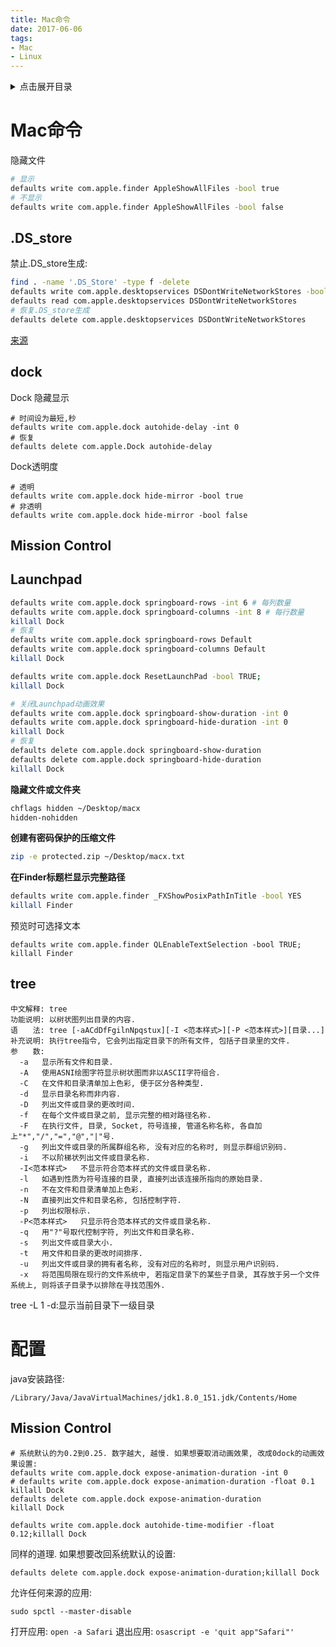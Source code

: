 ```yaml
---
title: Mac命令
date: 2017-06-06
tags:
- Mac
- Linux
---
```

<details>
<summary>点击展开目录</summary>

- [Mac命令](#mac命令)
  - [.DS\_store](#ds_store)
  - [dock](#dock)
  - [Mission Control](#mission-control)
  - [Launchpad](#launchpad)
  - [tree](#tree)
- [配置](#配置)
  - [Mission Control](#mission-control-1)

</details>

# Mac命令

隐藏文件
```bash
# 显示
defaults write com.apple.finder AppleShowAllFiles -bool true
# 不显示
defaults write com.apple.finder AppleShowAllFiles -bool false
```

## .DS_store

禁止.DS_store生成:

```bash
find . -name '.DS_Store' -type f -delete
defaults write com.apple.desktopservices DSDontWriteNetworkStores -bool TRUE
defaults read com.apple.desktopservices DSDontWriteNetworkStores
# 恢复.DS_store生成
defaults delete com.apple.desktopservices DSDontWriteNetworkStores
```
[来源](https://support.apple.com/zh-cn/102064)

## dock

Dock 隐藏显示
```shell
# 时间设为最短,秒
defaults write com.apple.dock autohide-delay -int 0
# 恢复
defaults delete com.apple.Dock autohide-delay
```

Dock透明度
```shell
# 透明
defaults write com.apple.dock hide-mirror -bool true
# 非透明
defaults write com.apple.dock hide-mirror -bool false
```

## Mission Control


## Launchpad

```bash
defaults write com.apple.dock springboard-rows -int 6 # 每列数量
defaults write com.apple.dock springboard-columns -int 8 # 每行数量
killall Dock
# 恢复
defaults write com.apple.dock springboard-rows Default
defaults write com.apple.dock springboard-columns Default
killall Dock
```

```bash
defaults write com.apple.dock ResetLaunchPad -bool TRUE;
killall Dock
```

```bash
# 关闭Launchpad动画效果
defaults write com.apple.dock springboard-show-duration -int 0
defaults write com.apple.dock springboard-hide-duration -int 0
killall Dock
# 恢复
defaults delete com.apple.dock springboard-show-duration
defaults delete com.apple.dock springboard-hide-duration
killall Dock
```

**隐藏文件或文件夹**

```bash
chflags hidden ~/Desktop/macx
hidden-nohidden
```

**创建有密码保护的压缩文件**


```bash
zip -e protected.zip ~/Desktop/macx.txt
```

**在Finder标题栏显示完整路径**

```bash
defaults write com.apple.finder _FXShowPosixPathInTitle -bool YES
killall Finder
```

预览时可选择文本

```shell
defaults write com.apple.finder QLEnableTextSelection -bool TRUE; killall Finder
```
## tree

```
中文解释: tree
功能说明: 以树状图列出目录的内容.
语　　法: tree [-aACdDfFgilnNpqstux][-I <范本样式>][-P <范本样式>][目录...]
补充说明: 执行tree指令, 它会列出指定目录下的所有文件, 包括子目录里的文件.
参　　数:
  -a   显示所有文件和目录.
  -A   使用ASNI绘图字符显示树状图而非以ASCII字符组合.
  -C   在文件和目录清单加上色彩, 便于区分各种类型.
  -d   显示目录名称而非内容.
  -D   列出文件或目录的更改时间.
  -f   在每个文件或目录之前, 显示完整的相对路径名称.
  -F   在执行文件, 目录, Socket, 符号连接, 管道名称名称, 各自加上"*","/","=","@","|"号.
  -g   列出文件或目录的所属群组名称, 没有对应的名称时, 则显示群组识别码.
  -i   不以阶梯状列出文件或目录名称.
  -I<范本样式>   不显示符合范本样式的文件或目录名称.
  -l   如遇到性质为符号连接的目录, 直接列出该连接所指向的原始目录.
  -n   不在文件和目录清单加上色彩.
  -N   直接列出文件和目录名称, 包括控制字符.
  -p   列出权限标示.
  -P<范本样式>   只显示符合范本样式的文件或目录名称.
  -q   用"?"号取代控制字符, 列出文件和目录名称.
  -s   列出文件或目录大小.
  -t   用文件和目录的更改时间排序.
  -u   列出文件或目录的拥有者名称, 没有对应的名称时, 则显示用户识别码.
  -x   将范围局限在现行的文件系统中, 若指定目录下的某些子目录, 其存放于另一个文件系统上, 则将该子目录予以排除在寻找范围外.
```

tree -L 1 -d:显示当前目录下一级目录



# 配置

java安装路径:

`/Library/Java/JavaVirtualMachines/jdk1.8.0_151.jdk/Contents/Home`

## Mission Control

```shell
# 系统默认的为0.2到0.25. 数字越大, 越慢. 如果想要取消动画效果, 改成0dock的动画效果设置:
defaults write com.apple.dock expose-animation-duration -int 0
# defaults write com.apple.dock expose-animation-duration -float 0.1
killall Dock
defaults delete com.apple.dock expose-animation-duration
killall Dock
```

`defaults write com.apple.dock autohide-time-modifier -float 0.12;killall Dock`

同样的道理.
如果想要改回系统默认的设置:

`defaults delete com.apple.dock expose-animation-duration;killall Dock`


允许任何来源的应用:
```shell
sudo spctl --master-disable
```

打开应用: `open -a Safari`
退出应用: `osascript -e 'quit app"Safari"'`
